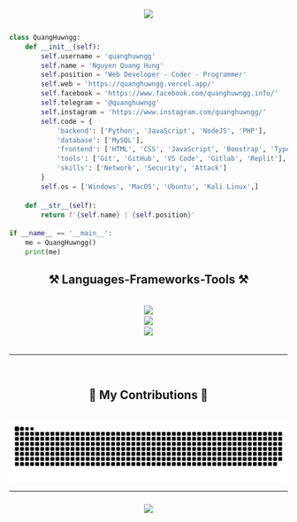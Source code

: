 <h1 align="center">
    <img src="https://readme-typing-svg.herokuapp.com/?font=Righteous&size=35&center=true&vCenter=true&width=500&height=70&duration=4000&lines=Hi+There!+👋;+I'm+Quang+Hung!;" />
</h1>

```python
class QuangHuwngg:
    def __init__(self):
        self.username = 'quanghuwngg'
        self.name = 'Nguyen Quang Hung'
        self.position = 'Web Developer - Coder - Programmer'
        self.web = 'https://quanghuwngg.vercel.app/'
        self.facebook = 'https://www.facebook.com/quanghuwngg.info/'
        self.telegram = '@quanghuwngg'
        self.instagram = 'https://www.instagram.com/quanghuwngg/'
        self.code = {
            'backend': ['Python', 'JavaScript', 'NodeJS', 'PHP'],
            'database': ['MySQL'],
            'frontend': ['HTML', 'CSS', 'JavaScript', 'Boostrap', 'TypeScript'],
            'tools': ['Git', 'GitHub', 'VS Code', 'Gitlab', 'Replit'],
            'skills': ['Network', 'Security', 'Attack']
        }
        self.os = ['Windows', 'MacOS', 'Ubuntu', 'Kali Linux',]

    def __str__(self):
        return f'{self.name} | {self.position}'

if __name__ == '__main__':
    me = QuangHuwngg()
    print(me)

```

<h2 align="center">⚒️ Languages-Frameworks-Tools ⚒️</h2>
<br/>
<div align="center">
    <img src="https://skillicons.dev/icons?i=nodejs,github,gitlab,firebase" /><br>
  <img src="https://skillicons.dev/icons?i=react,javascript,typescript,python,php" /><br>
    <img src="https://skillicons.dev/icons?i=bootstrap,mysql,html,css,vscode,git" />
</div>
  <br/>
<hr/>
<br>
<div align="center">
  <h2>🐍 My Contributions 🐍</h2>
  <br>
  <img alt="snake eating my contributions" src="https://raw.githubusercontent.com/salesp07/salesp07/output/github-contribution-grid-snake.svg" />
  <br/>
</div>
<hr/>

<h3 align="center">
    <img src="https://readme-typing-svg.herokuapp.com/?font=Righteous&size=25&center=true&vCenter=true&width=500&height=70&duration=4000&lines=Thanks+for+visiting!+✌️">
</h3>
